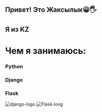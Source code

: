 ## Привет! Это Жаксылык😀🖐
## Я из KZ

# Чем я занимаюсь:
### Python
### Django
### Flask


![django-logo](https://user-images.githubusercontent.com/29209596/205865355-a275860f-7837-48f4-a2a2-717944f2d097.png)
![Flask-loog](https://user-images.githubusercontent.com/29209596/205865327-266301cf-5ef3-400a-b2a4-02849ec2de0e.png)

